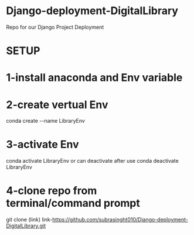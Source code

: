 # Django-deployment-DigitalLibrary
Repo for our Django Project Deployment  
# SETUP
# 1-install anaconda and Env variable
# 2-create vertual Env 
  conda create --name LibraryEnv
# 3-activate Env  
 conda activate LibraryEnv
 or can deactivate after use
 conda deactivate LibraryEnv
# 4-clone repo from terminal/command prompt
 git clone (link)
link-https://github.com/subrasinght010/Django-deployment-DigitalLibrary.git


